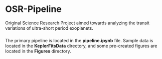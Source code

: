 # OSR-Pipeline
Original Science Research Project aimed towards analyzing the transit variations of ultra-short period exoplanets.

###
The primary pipeline is located in the **pipeline.ipynb** file. Sample data is located in the **KeplerFitsData** directory, and some pre-created figures are located in the **Figures** directory. 
